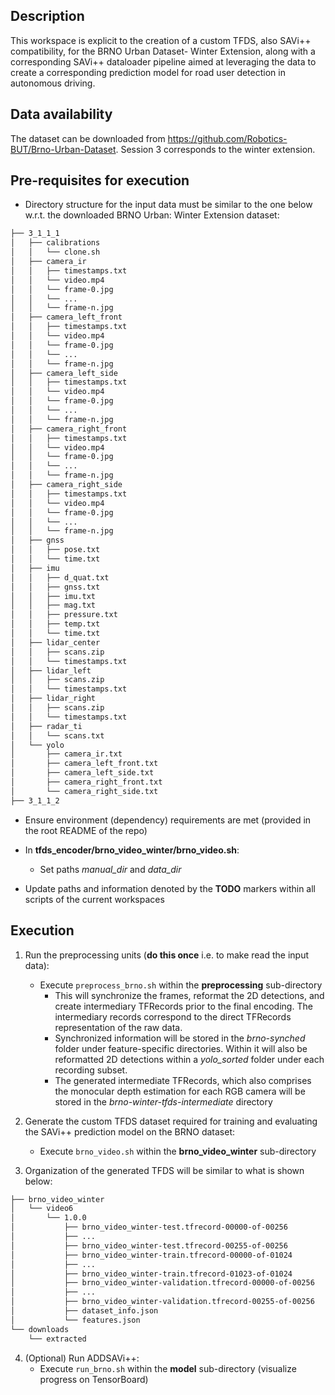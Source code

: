 ## Description

This workspace is explicit to the creation of a custom TFDS, also SAVi++ compatibility, for the BRNO Urban Dataset- Winter Extension, along with a corresponding SAVi++ dataloader pipeline aimed at leveraging the data to create a corresponding prediction model for road user detection in autonomous driving.


## Data availability

The dataset can be downloaded from https://github.com/Robotics-BUT/Brno-Urban-Dataset. Session 3 corresponds to the winter extension.


## Pre-requisites for execution

- Directory structure for the input data must be similar to the one below w.r.t. the downloaded BRNO Urban: Winter Extension dataset:
```bash
├── 3_1_1_1
│   ├── calibrations
│   │   └── clone.sh
│   ├── camera_ir
│   │   ├── timestamps.txt
│   │   └── video.mp4
│   │   └── frame-0.jpg
│   │   └── ...
│   │   └── frame-n.jpg
│   ├── camera_left_front
│   │   ├── timestamps.txt
│   │   └── video.mp4
│   │   └── frame-0.jpg
│   │   └── ...
│   │   └── frame-n.jpg
│   ├── camera_left_side
│   │   ├── timestamps.txt
│   │   └── video.mp4
│   │   └── frame-0.jpg
│   │   └── ...
│   │   └── frame-n.jpg
│   ├── camera_right_front
│   │   ├── timestamps.txt
│   │   └── video.mp4
│   │   └── frame-0.jpg
│   │   └── ...
│   │   └── frame-n.jpg
│   ├── camera_right_side
│   │   ├── timestamps.txt
│   │   └── video.mp4
│   │   └── frame-0.jpg
│   │   └── ...
│   │   └── frame-n.jpg
│   ├── gnss
│   │   ├── pose.txt
│   │   └── time.txt
│   ├── imu
│   │   ├── d_quat.txt
│   │   ├── gnss.txt
│   │   ├── imu.txt
│   │   ├── mag.txt
│   │   ├── pressure.txt
│   │   ├── temp.txt
│   │   └── time.txt
│   ├── lidar_center
│   │   ├── scans.zip
│   │   └── timestamps.txt
│   ├── lidar_left
│   │   ├── scans.zip
│   │   └── timestamps.txt
│   ├── lidar_right
│   │   ├── scans.zip
│   │   └── timestamps.txt
│   ├── radar_ti
│   │   └── scans.txt
│   └── yolo
│       ├── camera_ir.txt
│       ├── camera_left_front.txt
│       ├── camera_left_side.txt
│       ├── camera_right_front.txt
│       └── camera_right_side.txt
├── 3_1_1_2
```

- Ensure environment (dependency) requirements are met (provided in the root README of the repo)

- In **tfds_encoder/brno_video_winter/brno_video.sh**: 
   - Set paths *manual_dir* and *data_dir*

- Update paths and information denoted by the **TODO** markers within all scripts of the current workspaces


## Execution

1. Run the preprocessing units (**do this once** i.e. to make read the input data):
   - Execute `preprocess_brno.sh` within the **preprocessing** sub-directory
      - This will synchronize the frames, reformat the 2D detections, and create intermediary TFRecords prior to the final encoding. The intermediary records correspond to the direct TFRecords representation of the raw data.
      - Synchronized information will be stored in the *brno-synched* folder under feature-specific directories. Within it will also be reformatted 2D detections within a *yolo_sorted* folder under each recording subset.
      - The generated intermediate TFRecords, which also comprises the monocular depth estimation for each RGB camera will be stored in the *brno-winter-tfds-intermediate* directory

2. Generate the custom TFDS dataset required for training and evaluating the SAVi++ prediction model on the BRNO dataset:
   - Execute `brno_video.sh` within the **brno_video_winter** sub-directory

3. Organization of the generated TFDS will be similar to what is shown below:
```bash
├── brno_video_winter
│   └── video6
│       └── 1.0.0
│           ├── brno_video_winter-test.tfrecord-00000-of-00256
│           ├── ...
│           ├── brno_video_winter-test.tfrecord-00255-of-00256
│           ├── brno_video_winter-train.tfrecord-00000-of-01024
│           ├── ...
│           ├── brno_video_winter-train.tfrecord-01023-of-01024
│           ├── brno_video_winter-validation.tfrecord-00000-of-00256
│           ├── ...
│           ├── brno_video_winter-validation.tfrecord-00255-of-00256
│           ├── dataset_info.json
│           └── features.json
└── downloads
    └── extracted
```

4. (Optional) Run ADDSAVi++:
   - Execute `run_brno.sh` within the **model** sub-directory (visualize progress on TensorBoard)